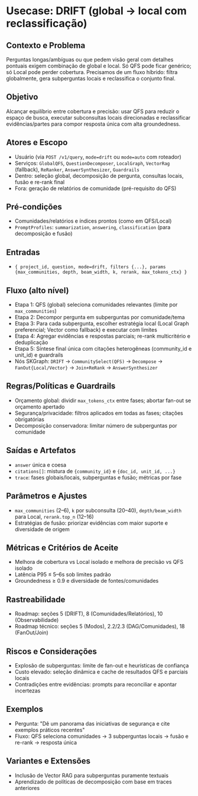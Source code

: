 # Usecase: DRIFT (global → local com reclassificação)

## Contexto e Problema
Perguntas longas/ambíguas ou que pedem visão geral com detalhes pontuais exigem combinação de global e local. Só QFS pode ficar genérico; só Local pode perder cobertura. Precisamos de um fluxo híbrido: filtra globalmente, gera subperguntas locais e reclassifica o conjunto final.

## Objetivo
Alcançar equilíbrio entre cobertura e precisão: usar QFS para reduzir o espaço de busca, executar subconsultas locais direcionadas e reclassificar evidências/partes para compor resposta única com alta groundedness.

## Atores e Escopo
- Usuário (via `POST /v1/query`, `mode=drift` ou `mode=auto` com roteador)
- Serviços: `GlobalQFS`, `QuestionDecomposer`, `LocalGraph`, `VectorRag` (fallback), `ReRanker`, `AnswerSynthesizer`, `Guardrails`
- Dentro: seleção global, decomposição de pergunta, consultas locais, fusão e re-rank final
- Fora: geração de relatórios de comunidade (pré-requisito do QFS)

## Pré-condições
- Comunidades/relatórios e índices prontos (como em QFS/Local)
- `PromptProfiles`: `summarization`, `answering`, `classification` (para decomposição e fusão)

## Entradas
- `{ project_id, question, mode=drift, filters {...}, params {max_communities, depth, beam_width, k, rerank, max_tokens_ctx} }`

## Fluxo (alto nível)
- Etapa 1: QFS (global) seleciona comunidades relevantes (limite por `max_communities`)
- Etapa 2: Decompor pergunta em subperguntas por comunidade/tema
- Etapa 3: Para cada subpergunta, escolher estratégia local (Local Graph preferencial; Vector como fallback) e executar com limites
- Etapa 4: Agregar evidências e respostas parciais; re-rank multicritério e deduplicação
- Etapa 5: Síntese final única com citações heterogêneas (community_id e unit_id) e guardrails
- Nós SKGraph: `DRIFT` → `CommunitySelect(QFS)` → `Decompose` → `FanOut{Local/Vector}` → `Join+ReRank` → `AnswerSynthesizer`

## Regras/Políticas e Guardrails
- Orçamento global: dividir `max_tokens_ctx` entre fases; abortar fan-out se orçamento apertado
- Segurança/privacidade: filtros aplicados em todas as fases; citações obrigatórias
- Decomposição conservadora: limitar número de subperguntas por comunidade

## Saídas e Artefatos
- `answer` única e coesa
- `citations[]`: mistura de `{community_id}` e `{doc_id, unit_id, ...}`
- `trace`: fases globais/locais, subperguntas e fusão; métricas por fase

## Parâmetros e Ajustes
- `max_communities` (2–6), `k` por subconsulta (20–40), `depth/beam_width` para Local, `rerank.top_n` (12–16)
- Estratégias de fusão: priorizar evidências com maior suporte e diversidade de origem

## Métricas e Critérios de Aceite
- Melhora de cobertura vs Local isolado e melhora de precisão vs QFS isolado
- Latência P95 ≤ 5–6s sob limites padrão
- Groundedness ≥ 0.9 e diversidade de fontes/comunidades

## Rastreabilidade
- Roadmap: seções 5 (DRIFT), 8 (Comunidades/Relatórios), 10 (Observabilidade)
- Roadmap técnico: seções 5 (Modos), 2.2/2.3 (DAG/Comunidades), 18 (FanOut/Join)

## Riscos e Considerações
- Explosão de subperguntas: limite de fan-out e heurísticas de confiança
- Custo elevado: seleção dinâmica e cache de resultados QFS e parciais locais
- Contradições entre evidências: prompts para reconciliar e apontar incertezas

## Exemplos
- Pergunta: "Dê um panorama das iniciativas de segurança e cite exemplos práticos recentes"
- Fluxo: QFS seleciona comunidades → 3 subperguntas locais → fusão e re-rank → resposta única

## Variantes e Extensões
- Inclusão de Vector RAG para subperguntas puramente textuais
- Aprendizado de políticas de decomposição com base em traces anteriores
